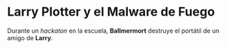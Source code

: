 # Larry Plotter y el Malware de Fuego

Durante un *hackaton* en la escuela, **Ballmermort** destruye el portátil de un amigo de **Larry**.
